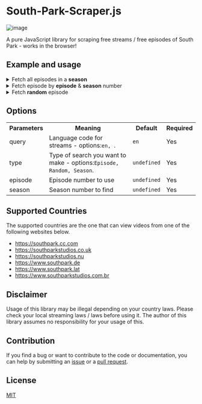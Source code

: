 # South-Park-Scraper.js

![image](https://user-images.githubusercontent.com/86180097/209031917-ea870de8-c4b5-4856-b13f-d83ff5f70573.png)


A pure JavaScript library for scraping free streams / free episodes of South Park - works in the browser!

## Example and usage 

<details>
<summary>Fetch all episodes in a <b>season</b></summary>


<br>

> OPTIONS: (Language [REQUIRED],  Type [REQUIRED],  Season Number [REQUIRED])


```js
import {southpark_scraper} from 'https://cdn.jsdelivr.net/gh/MarketingPipeline/IPTV-Parser.js/dist/iptv-parser.min.js';

async function Fetch_Season_1_Episodes() {
  try {
     let episode_details = southpark_scraper("en", "season", "1")
     console.log(await episode_details)
  } catch (err) {
  //  console.error(err);
  }
}
Fetch_Season_1_Episodes()
```




</details>



<details>
<summary>Fetch episode by <b>episode</b> & <b>season</b> number</summary>

> OPTIONS: (Language [REQUIRED], Type [REQUIRED], Episode Number [REQUIRED], Season Number [REQUIRED])

```js
import {southpark_scraper} from 'https://cdn.jsdelivr.net/gh/MarketingPipeline/IPTV-Parser.js/dist/iptv-parser.min.js';
async function Fetch_Season_1_Episode_1() {
  try {
     let episode_details = southpark_scraper("en", "episode", "1", "1")
     console.log(await episode_details)
  } catch (err) {
  //  console.error(err);
  }
}
Fetch_Season_1_Episode_1()
```
</details>





<details>
<summary>Fetch <b>random</b> episode</summary>

> OPTIONS: (Language [REQUIRED], Type [REQUIRED])

```js
import {southpark_scraper} from 'https://cdn.jsdelivr.net/gh/MarketingPipeline/IPTV-Parser.js/dist/iptv-parser.min.js';
async function Fetch_Random_Episode() {
  try {
     let episode_details = southpark_scraper("en", "random")
     console.log(await episode_details)
  } catch (err) {
  //  console.error(err);
  }
}
Fetch_Random_Episode()
```
</details>

## Options


<table>
<tr>
<th>Parameters</th>
<th>Meaning</th>
<th>Default</th>
<th>Required</th>
</tr>
<tr>
<td>query</td>
 <td>Language code for streams  - options:<code>en, </code>.</td>
<td><code>en</code></td>
<td>Yes</td>
</tr>


<tr>
<td>type</td>
              <td>Type of search you want to make - options:<code>Episode, Random, Season</code>.</td>
<td><code>undefined</code></td>
<td>Yes</td>
</tr>

<tr>
<td>episode</td>
              <td>Episode number to use</td>
<td><code>undefined</code></td>
<td>Yes</td>
</tr>


<tr>
<td>season</td>
              <td>Season number to find</td>
<td><code>undefined</code></td>
<td>Yes</td>
</tr>


</table>


## Supported Countries 

The supported countries are the one that can view videos from one of the following websites below. 
- https://southpark.cc.com
- https://southparkstudios.co.uk
- https://southparkstudios.nu
- https://www.southpark.de
- https://www.southpark.lat
- https://www.southparkstudios.com.br
  
## Disclaimer

Usage of this library may be illegal depending on your country laws. Please check your local streaming laws / laws before using it. The author of this library assumes no responsibility for your usage of this.   
 
## Contribution

If you find a bug or want to contribute to the code or documentation, you can help by submitting an [issue](https://github.com/MarketingPip/South-Park-Scraper.js/issues) or a [pull request](https://github.com/MarketingPip/South-Park-Scraper.js/pulls).


## License 

[MIT](https://github.com/MarketingPipeline/TheMovieDB-API-Wrapper.js/blob/main/LICENSE)
